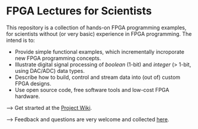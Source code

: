 # FPGA Lectures for Scientists
This repository is a collection of hands-on FPGA programming examples, for scientists without (or very basic) experience in FPGA programming. The intend is to:
* Provide simple functional examples, which incrementally incroporate new FPGA programming concepts. 
* Illustrate digital signal processing of *boolean* (1-bit) and *integer* (> 1-bit, using DAC/ADC) data types. 
* Describe how to build, control and stream data into (out of) custom FPGA designs.
* Use open source code, free software tools and low-cost FPGA hardware.  

--> Get strarted at the [Project Wiki](https://github.com/dspsandbox/FPGA-Lectures-for-Scientists/wiki).

--> Feedback and questions are very welcome and collected [here](https://github.com/dspsandbox/FPGA-Lectures-for-Scientists/issues).
